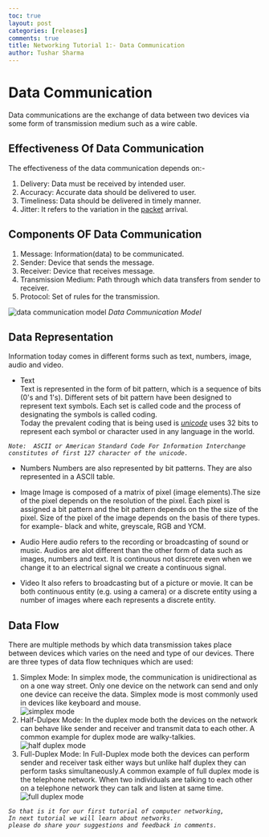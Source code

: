 ```yaml
---
toc: true
layout: post
categories: [releases]
comments: true
title: Networking Tutorial 1:- Data Communication
author: Tushar Sharma
---
```


# Data Communication
Data communications are the exchange of data between two devices via some form of transmission medium such as a wire cable.

## Effectiveness Of Data Communication
The effectiveness of the data communication depends on:-   
1. Delivery: Data must be received by intended user.
2. Accuracy: Accurate data should be delivered to user.
3. Timeliness: Data should be delivered in timely manner.
4. Jitter: It refers to the variation in the [packet](https://en.wikipedia.org/wiki/Network_packet) arrival.  

## Components OF Data Communication  
1. Message: Information(data) to be communicated.  
2. Sender: Device that sends the message.
3. Receiver: Device that receives message.
4. Transmission Medium: Path through which data transfers from sender to receiver.
5. Protocol: Set of rules for the transmission.
    
![data communication model](https://raw.githubusercontent.com/tushar2411/networking/master/images/data%20communication%20model.png) *Data Communication Model*   

## Data Representation   
Information today comes in different forms such as text, numbers, image, audio and video.

* Text   
Text is represented in the form of bit pattern, which is a sequence of bits (0's and 1's). Different sets of bit pattern have been designed to represent text symbols. Each set is called code and the process of designating the symbols is called coding.  
Today the prevalent coding that is being used is [*unicode*](https://en.wikipedia.org/wiki/Unicode) uses 32 bits to represent each symbol or character used in any language in the world.

*` Note:  ASCII or American Standard Code For Information Interchange constitutes of first 127 character of the unicode.  `*

*  Numbers
Numbers are also represented by bit patterns. They are also represented in a ASCII table.      

* Image
Image is composed of a matrix of pixel (image elements).The size of the pixel depends on the resolution of the pixel. Each pixel is assigned a bit pattern and the bit pattern depends on the the size of the pixel.
Size of the pixel of the image depends on the basis of there types. for example- black and white, greyscale, RGB and YCM.

* Audio 
Here audio refers to the recording or broadcasting of sound or music. Audios are alot different than the other form of data such as images, numbers and text. It is continuous not discrete even when we change it to an electrical signal we create a continuous signal.

* Video
It also refers to broadcasting but of a picture or movie. It can be both continuous entity (e.g. using a camera) or a discrete entity using a number of images where each represents a discrete entity.

## Data Flow 
There are multiple methods by which data transmission takes place between devices which varies on the need and type of our devices.
There are three types of data flow techniques which are used:
1. Simplex Mode:
   In simplex mode, the communication is unidirectional as on a one way street. Only one device on the network can send and only one device can receive the data. Simplex mode is most commonly used in devices like keyboard and mouse.  
   ![simplex mode](https://github.com/tushar2411/networking/blob/master/images/simplex.jpg)
2. Half-Dulpex Mode:
   In the duplex mode both the devices on the network can behave like sender and receiver and transmit data to each other. A common example for duplex mode are walky-talkies.    
   ![half duplex mode](https://github.com/tushar2411/networking/blob/master/images/half%20duplex.jpg)
3. Full-Duplex Mode:
   In Full-Duplex mode both the devices can perform sender and receiver task either ways but unlike half duplex they can perform tasks simultaneously.A common example of full duplex mode is the telephone network. When two individuals are talking to each other on a telephone network they can talk and listen at same time.  
   ![full duplex mode](https://github.com/tushar2411/networking/blob/master/images/full%20duplex.jpg)

*`So that is it for our first tutorial of computer networking,`*  
*`In next tutorial we will learn about networks.`*  
*`please do share your suggestions and feedback in comments.`*















